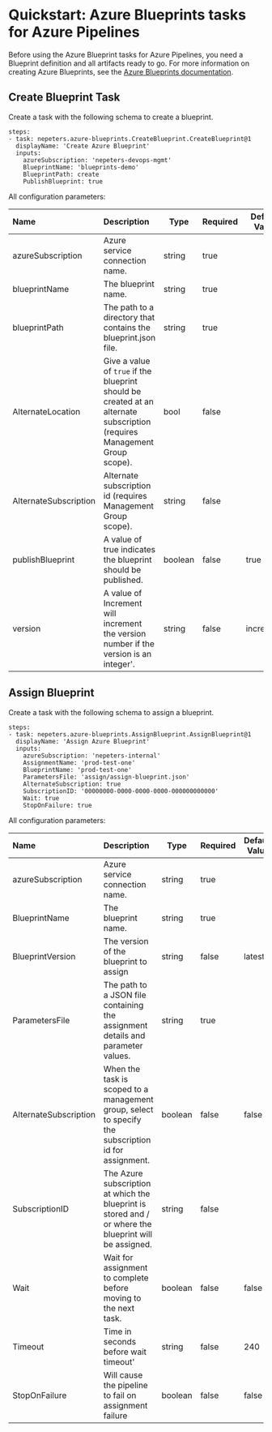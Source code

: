 # Quickstart: Azure Blueprints tasks for Azure Pipelines

Before using the Azure Blueprint tasks for Azure Pipelines, you need a Blueprint definition and all artifacts ready to go. For more information on creating Azure Blueprints, see the [Azure Blueprints documentation](https://docs.microsoft.com/en-us/azure/governance/blueprints/?WT.mc_id=blueprintsextension-github-nepeters).

## Create Blueprint Task

Create a task with the following schema to create a blueprint.

```
steps:
- task: nepeters.azure-blueprints.CreateBlueprint.CreateBlueprint@1
  displayName: 'Create Azure Blueprint'
  inputs:
    azureSubscription: 'nepeters-devops-mgmt'
    BlueprintName: 'blueprints-demo'
    BlueprintPath: create
    PublishBlueprint: true
```

All configuration parameters:

| Name | Description | Type | Required | Default Value |
|:---|:---|---|--|--|
| azureSubscription | Azure service connection name. | string | true | |
| blueprintName | The blueprint name. | string | true | |
| blueprintPath | The path to a directory that contains the blueprint.json file.| string | true | |
| AlternateLocation | Give a value of `true` if the blueprint should be created at an alternate subscription (requires Management Group scope). | bool | false | |
| AlternateSubscription | Alternate subscription id (requires Management Group scope). | string | false | |
| publishBlueprint | A value of true indicates the blueprint should be published. | boolean | false | true |
| version | A value of Increment will increment the version number if the version is an integer'. | string | false | increment |

## Assign Blueprint

Create a task with the following schema to assign a blueprint.

```
steps:
- task: nepeters.azure-blueprints.AssignBlueprint.AssignBlueprint@1
  displayName: 'Assign Azure Blueprint'
  inputs:
    azureSubscription: 'nepeters-internal'
    AssignmentName: 'prod-test-one'
    BlueprintName: 'prod-test-one'
    ParametersFile: 'assign/assign-blueprint.json'
    AlternateSubscription: true
    SubscriptionID: '00000000-0000-0000-0000-000000000000'
    Wait: true
    StopOnFailure: true
```

All configuration parameters:

| Name | Description | Type | Required | Default Value |
|:---|:---|---|--|--|
| azureSubscription | Azure service connection name. | string | true | |
| BlueprintName | The blueprint name. | string | true | |
| BlueprintVersion | The version of the blueprint to assign | string | false | latest |
| ParametersFile | The path to a JSON file containing the assignment details and parameter values. | string | true | |
| AlternateSubscription | When the task is scoped to a management group, select to specify the subscription id for assignment. | boolean | false | false |
| SubscriptionID | The Azure subscription at which the blueprint is stored and / or where the blueprint will be assigned.  | string | false ||
| Wait | Wait for assignment to complete before moving to the next task.  | boolean | false | false |
| Timeout | Time in seconds before wait timeout'  | string | false | 240 |
| StopOnFailure | Will cause the pipeline to fail on assignment failure | boolean | false | false |